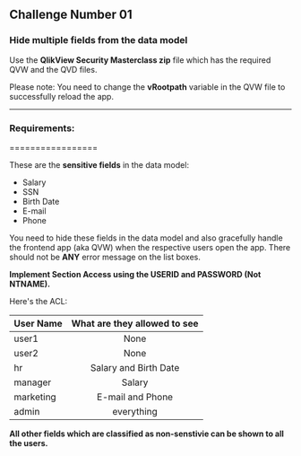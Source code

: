 ## Challenge Number 01
### Hide multiple fields from the data model

Use the **QlikView Security Masterclass zip** file which has the required QVW and the QVD files. 

Please note: You need to change the **vRootpath** variable in the QVW file to successfully reload the app.

_________________

### Requirements:
=================


These are the **sensitive fields** in the data model:

* Salary
* SSN
* Birth Date
* E-mail
* Phone

You need to hide these fields in the data model and also gracefully handle the frontend app (aka QVW) when the respective users open the app. There should not be **ANY** error message on the list boxes. 

**Implement Section Access using the USERID and PASSWORD (Not NTNAME).**

Here's the ACL:

| User Name     | What are they allowed to see|
| ------------- |:-------------:| 
| user1    | None | 
| user2     | None      | 
| hr | Salary and Birth Date      | 
| manager | Salary    | 
| marketing | E-mail and Phone     | 
| admin | everything      | 

**All other fields which are classified as non-senstivie can be shown to all the users.**

